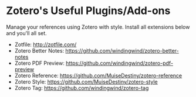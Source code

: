 # Zotero's Useful Plugins/Add-ons

Manage your references using Zotero with style. Install all extensions below and you'll all set.

- Zotfile: http://zotfile.com/
- Zotero Better Notes: https://github.com/windingwind/zotero-better-notes
- Zotero PDF Preview: https://github.com/windingwind/zotero-pdf-preview
- Zotero Reference: https://github.com/MuiseDestiny/zotero-reference
- Zotero Style: https://github.com/MuiseDestiny/zotero-style
- Zotero Tag: https://github.com/windingwind/zotero-tag

